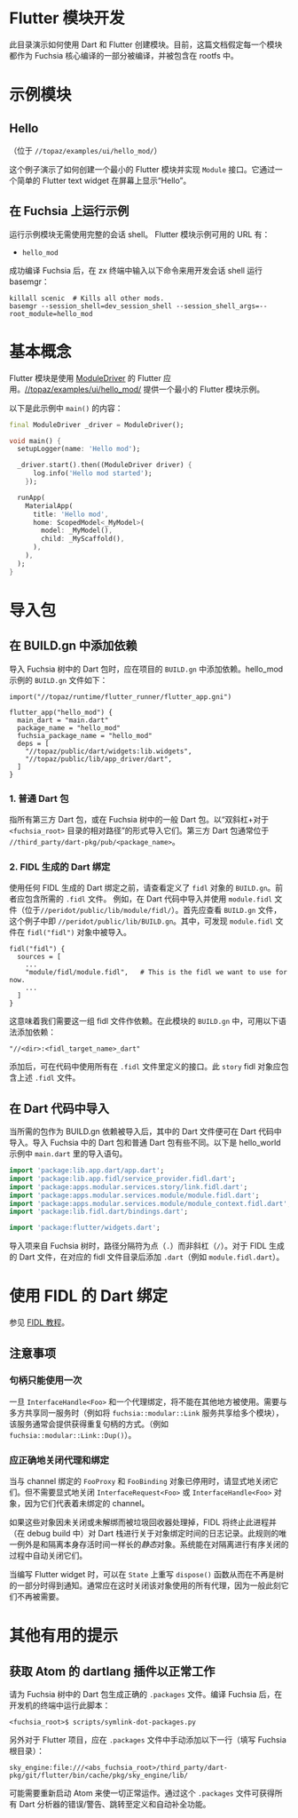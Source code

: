 <!-- # Flutter Module Development -->
# Flutter 模块开发

<!--
This directory demonstrates how you create modules with Dart and Flutter. At the
moment this document assumes that every module gets built as part of the core
fuchsia build and included in the bootfs.
-->
此目录演示如何使用 Dart 和 Flutter 创建模块。目前，这篇文档假定每一个模块都作为 Fuchsia 核心编译的一部分被编译，并被包含在 rootfs 中。

<!-- # Example Modules -->
# 示例模块

<!-- ## Hello -->
## Hello

<!--
(located in `//topaz/examples/ui/hello_mod/`)

This example demonstrates how to create a minimal flutter module and implement
the `Module` interface. It shows a simple flutter text widget displaying "hello"
on the screen.
-->
（位于 `//topaz/examples/ui/hello_mod/`）

这个例子演示了如何创建一个最小的 Flutter 模块并实现 `Module` 接口。它通过一个简单的 Flutter text widget 在屏幕上显示“Hello”。

<!-- ## Running the Examples on Fuchsia -->
## 在 Fuchsia 上运行示例

<!--
You can run an example module without going through the full-blown session shell.
The available URLs for for flutter module examples are:

*   `hello_mod`

After a successful build of fuchsia, type the following command from the zx
console to run the basemgr with the dev session shell:

```
killall scenic  # Kills all other mods.
basemgr --session_shell=dev_session_shell --session_shell_args=--root_module=hello_mod
```
-->
运行示例模块无需使用完整的会话 shell。
Flutter 模块示例可用的 URL 有：

*   `hello_mod`

成功编译 Fuchsia 后，在 zx 终端中输入以下命令来用开发会话 shell 运行 basemgr：

```
killall scenic  # Kills all other mods.
basemgr --session_shell=dev_session_shell --session_shell_args=--root_module=hello_mod
```

<!-- # Basics -->
# 基本概念

<!--
A flutter module is a flutter app which use [ModuleDriver](
https://fuchsia.googlesource.com/topaz/+/master/public/lib/app_driver/dart/lib/src/module_driver.dart)
. An example of a minimal
flutter module is available in [//topaz/examples/ui/hello_mod/](
https://fuchsia.googlesource.com/topaz/+/master/examples/ui/hello_mod/).

Below we reproduce the contents of `main()` from that example:

```dart
final ModuleDriver _driver = ModuleDriver();

void main() {
  setupLogger(name: 'Hello mod');

  _driver.start().then((ModuleDriver driver) {
      log.info('Hello mod started');
    });

  runApp(
    MaterialApp(
      title: 'Hello mod',
      home: ScopedModel<_MyModel>(
        model: _MyModel(),
        child: _MyScaffold(),
      ),
    ),
  );
}
```
-->
Flutter 模块是使用 [ModuleDriver](https://fuchsia.googlesource.com/topaz/+/master/public/lib/app_driver/dart/lib/src/module_driver.dart) 的 Flutter 应用。[//topaz/examples/ui/hello_mod/](https://fuchsia.googlesource.com/topaz/+/master/examples/ui/hello_mod/) 提供一个最小的 Flutter 模块示例。

以下是此示例中 `main()` 的内容：

```dart
final ModuleDriver _driver = ModuleDriver();

void main() {
  setupLogger(name: 'Hello mod');

  _driver.start().then((ModuleDriver driver) {
      log.info('Hello mod started');
    });

  runApp(
    MaterialApp(
      title: 'Hello mod',
      home: ScopedModel<_MyModel>(
        model: _MyModel(),
        child: _MyScaffold(),
      ),
    ),
  );
}
```

<!-- # Importing Packages -->
# 导入包

<!-- ## Adding Dependency to BUILD.gn -->
## 在 BUILD.gn 中添加依赖

<!--
To import a dart package written within the fuchsia tree, the dependency should
be added to the project's `BUILD.gn`. The `BUILD.gn` file for the hello_mod
example looks like this:

```gn
import("//topaz/runtime/flutter_runner/flutter_app.gni")

flutter_app("hello_mod") {
  main_dart = "main.dart"
  package_name = "hello_mod"
  fuchsia_package_name = "hello_mod"
  deps = [
    "//topaz/public/dart/widgets:lib.widgets",
    "//topaz/public/lib/app_driver/dart",
  ]
}
```

There are two types of dart packages we can include as `BUILD.gn` dependencies.
-->
导入 Fuchsia 树中的 Dart 包时，应在项目的 `BUILD.gn` 中添加依赖。hello_mod 示例的 `BUILD.gn` 文件如下：

```gn
import("//topaz/runtime/flutter_runner/flutter_app.gni")

flutter_app("hello_mod") {
  main_dart = "main.dart"
  package_name = "hello_mod"
  fuchsia_package_name = "hello_mod"
  deps = [
    "//topaz/public/dart/widgets:lib.widgets",
    "//topaz/public/lib/app_driver/dart",
  ]
}
```

<!-- ### 1. Normal Dart Packages -->
### 1. 普通 Dart 包

<!--
Any third-party dart packages, or regular dart packages manually written in the
fuchsia tree. Import them with their relative paths from the `<fuchsia_root>`
directory followed by two slashes. Third-party dart packages are usually located
at `//third_party/dart-pkg/pub/<package_name>`.
-->
指所有第三方 Dart 包，或在 Fuchsia 树中的一般 Dart 包。以“双斜杠+对于 `<fuchsia_root>` 目录的相对路径”的形式导入它们。第三方 Dart 包通常位于 `//third_party/dart-pkg/pub/<package_name>`。

<!-- ### 2. FIDL-Generated Dart Bindings -->
### 2. FIDL 生成的 Dart 绑定

<!--
To use any FIDL generated dart bindings, you need to first look at the
`BUILD.gn` defining the `fidl` target that contains the desired `.fidl` file.
For example, let's say we want to import and use the `module.fidl` file (located
in `//peridot/public/lib/module/fidl/`) in our dart code. We should first
look at the `BUILD.gn` file, in this case `//peridot/public/lib/BUILD.gn`. In
this file we can see that the `module.fidl` file is included in the
`fidl("fidl")` target.

```
fidl("fidl") {
  sources = [
    ...
    "module/fidl/module.fidl",   # This is the fidl we want to use for now.
    ...
  ]
}
```
-->
使用任何 FIDL 生成的 Dart 绑定之前，请查看定义了 `fidl` 对象的 `BUILD.gn`。前者应包含所需的 `.fidl` 文件。
例如，在 Dart 代码中导入并使用 `module.fidl` 文件（位于`//peridot/public/lib/module/fidl/`）。首先应查看 `BUILD.gn` 文件，这个例子中即 `//peridot/public/lib/BUILD.gn`。其中，可发现 `module.fidl` 文件在
`fidl("fidl")` 对象中被导入。

```
fidl("fidl") {
  sources = [
    ...
    "module/fidl/module.fidl",   # This is the fidl we want to use for now.
    ...
  ]
}
```

<!--
This means that we need to depend on this group of fidl files. In our module's
`BUILD.gn`, we can add the dependency with the following syntax:

`"//<dir>:<fidl_target_name>_dart"`

Once this is done, we can use all the interfaces defined in `.fidl` files
contained in this `story` fidl target from our code.
-->
这意味着我们需要这一组 fidl 文件作依赖。在此模块的 `BUILD.gn` 中，可用以下语法添加依赖：

`"//<dir>:<fidl_target_name>_dart"`

添加后，可在代码中使用所有在 `.fidl` 文件里定义的接口。此 `story` fidl 对象应包含上述 `.fidl` 文件。

<!-- ## Importing in Dart Code -->
## 在 Dart 代码中导入

<!--
Once the desired package is added as a BUILD.gn dependency, the dart files in
those packages can be imported in our dart code. Importing dart packages in
fuchsia looks a bit different than normal dart packages. Let's look at the
import statements in `main.dart` of the hello_world example.

```dart
import 'package:lib.app.dart/app.dart';
import 'package:lib.app.fidl/service_provider.fidl.dart';
import 'package:apps.modular.services.story/link.fidl.dart';
import 'package:apps.modular.services.module/module.fidl.dart';
import 'package:apps.modular.services.module/module_context.fidl.dart';
import 'package:lib.fidl.dart/bindings.dart';

import 'package:flutter/widgets.dart';
```

To import things in the fuchsia tree, we use dots (`.`) instead of slashes (`/`)
as path delimiter. For FIDL-generated dart files, we add `.dart` at the end of
the corresponding fidl file path. (e.g. `module.fidl.dart`)
-->
当所需的包作为 BUILD.gn 依赖被导入后，其中的 Dart 文件便可在 Dart 代码中导入。导入 Fuchsia 中的 Dart 包和普通 Dart 包有些不同。以下是 hello_world 示例中 `main.dart` 里的导入语句。

```dart
import 'package:lib.app.dart/app.dart';
import 'package:lib.app.fidl/service_provider.fidl.dart';
import 'package:apps.modular.services.story/link.fidl.dart';
import 'package:apps.modular.services.module/module.fidl.dart';
import 'package:apps.modular.services.module/module_context.fidl.dart';
import 'package:lib.fidl.dart/bindings.dart';

import 'package:flutter/widgets.dart';
```

导入项来自 Fuchsia 树时，路径分隔符为点（`.`）而非斜杠（`/`）。对于 FIDL 生成的 Dart 文件，在对应的 fidl 文件目录后添加 `.dart`（例如 `module.fidl.dart`）。

<!-- # Using FIDL Dart Bindings -->
# 使用 FIDL 的 Dart 绑定

参见 [FIDL 教程](../fidl/tutorial.md)。

<!-- ## Things to Watch Out For -->
## 注意事项

<!-- ### Handles Can Only Be Used Once -->
### 句柄只能使用一次

<!--
Once an `InterfaceHandle<Foo>` is bound to a proxy, the handle cannot be used in
other places. Often, in case you have to share the same service with multiple
parties (e.g. sharing the same `fuchsia::modular::Link` service across multiple
modules), the service will provide a way to obtain a duplicate handle (e.g.
`fuchsia::modular::Link::Dup()`).

You can also call `unbind()` method on `ProxyController` to get the usable
`InterfaceHandle<Foo>` back, which then can be used by someone else.
-->
一旦 `InterfaceHandle<Foo>` 和一个代理绑定，将不能在其他地方被使用。需要与多方共享同一服务时（例如将 `fuchsia::modular::Link` 服务共享给多个模块），该服务通常会提供获得重复句柄的方式。（例如 `fuchsia::modular::Link::Dup()`）。

<!-- ### Proxies and Bindings Should Be Closed Properly -->
### 应正确地关闭代理和绑定

<!--
You need to explicitly close `FooProxy` and `FooBinding` objects that are bound
to channels, when they are no longer in use. You do not need to explicitly close
`InterfaceRequest<Foo>` or `InterfaceHandle<Foo>` objects, as those objects
represent unbound channels.
-->
当与 channel 绑定的 `FooProxy` 和 `FooBinding` 对象已停用时，请显式地关闭它们。但不需要显式地关闭 `InterfaceRequest<Foo>` 或 `InterfaceHandle<Foo>` 对象，因为它们代表着未绑定的 channel。

<!--
If you don't close or unbind these objects and they get picked up by the garbage
collector, then FIDL will terminate the process and (in debug builds) log the
Dart stack for when the object was bound. The only exception to this rule is for
*static* objects that live as long as the isolate itself. The system is able to
close these objects automatically for you as part of an orderly shutdown of the
isolate.
-->
如果这些对象因未关闭或未解绑而被垃圾回收器处理掉，FIDL 将终止此进程并（在 debug build 中）对 Dart 栈进行关于对象绑定时间的日志记录。此规则的唯一例外是和隔离本身存活时间一样长的*静态*对象。系统能在对隔离进行有序关闭的过程中自动关闭它们。

<!--
If you are writing a Flutter widget, you can override the `dispose()` function
on `State` to get notified when you're no longer part of the tree. That's a
common time to close the proxies used by that object as they are often no longer
needed.
-->
当编写 Flutter widget 时，可以在 `State` 上重写 `dispose()` 函数从而在不再是树的一部分时得到通知。通常应在这时关闭该对象使用的所有代理，因为一般此刻它们不再被需要。

<!-- # Other Useful Tips -->
# 其他有用的提示

<!-- ## Getting the Atom dartlang plugin to work correctly -->
## 获取 Atom 的 dartlang 插件以正常工作

<!--
You need to have the correct `.packages` file generated for the dart packages in
fuchsia tree. After building fuchsia, run this script form the terminal of your
development machine:

```
<fuchsia_root>$ scripts/symlink-dot-packages.py
```

Also, for flutter projects, the following line should be manually added to the
`.packages` file manually (fill in the fuchsia root dir of yours):

```
sky_engine:file:///<abs_fuchsia_root>/third_party/dart-pkg/git/flutter/bin/cache/pkg/sky_engine/lib/
```

You might have to relaunch Atom to get everything working correctly. With this
`.packages` files, you get all dartanalyzer errors/warnings, jump to definition,
auto completion features.
-->
请为 Fuchsia 树中的 Dart 包生成正确的 `.packages` 文件。编译 Fuchsia 后，在开发机的终端中运行此脚本：

```
<fuchsia_root>$ scripts/symlink-dot-packages.py
```

另外对于 Flutter 项目，应在 `.packages` 文件中手动添加以下一行（填写 Fuchsia 根目录）：

```
sky_engine:file:///<abs_fuchsia_root>/third_party/dart-pkg/git/flutter/bin/cache/pkg/sky_engine/lib/
```

可能需要重新启动 Atom 来使一切正常运作。通过这个 `.packages` 文件可获得所有 Dart 分析器的错误/警告、跳转至定义和自动补全功能。